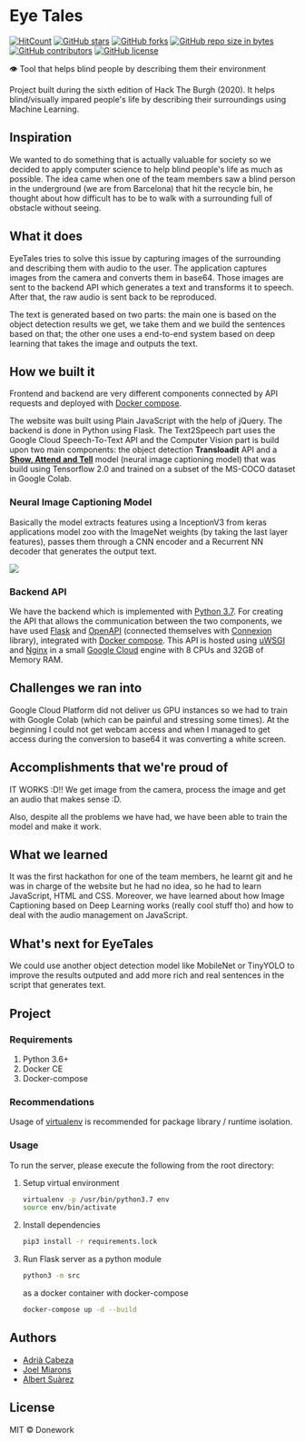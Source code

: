 # Eye Tales

[![HitCount](http://hits.dwyl.io/joelmoff/eye-tales.svg)](http://hits.dwyl.io/joelmoff/eye-tales)
[![GitHub stars](https://img.shields.io/github/stars/joelmoff/eye-tales.svg)](https://GitHub.com/joelmoff/eye-tales/stargazers/)
[![GitHub forks](https://img.shields.io/github/forks/joelmoff/eye-tales.svg)](https://GitHub.com/joelmoff/eye-tales/network/)
[![GitHub repo size in bytes](https://img.shields.io/github/repo-size/joelmoff/eye-tales.svg)](https://github.com/joelmoff/eye-tales)
[![GitHub contributors](https://img.shields.io/github/contributors/joelmoff/eye-tales.svg)](https://GitHub.com/joelmoff/eye-tales/graphs/contributors/)
[![GitHub license](https://img.shields.io/github/license/joelmoff/eye-tales.svg)](https://github.com/joelmoff/eye-tales/blob/master/LICENSE)

👁 Tool that helps blind people by describing them their environment

Project built during the sixth edition of Hack The Burgh (2020). It helps blind/visually impared people's life by describing their surroundings using Machine Learning. 

## Inspiration

We wanted to do something that is actually valuable for society so we decided to apply computer science to help blind people's life as much as possible. The idea came when one of the team members saw a blind person in the underground (we are from Barcelona) that hit the recycle bin, he thought about how difficult has to be to walk with a surrounding full of obstacle without seeing. 

## What it does

EyeTales tries to solve this issue by capturing images of the surrounding and describing them with audio to the user. The application captures images from the camera and converts them in base64. Those images are sent to the backend API which generates a text and transforms it to speech. After that, the raw audio is sent back to be reproduced.

The text is generated based on two parts:  the main one is based on the object detection results we get, we take them and we build the sentences based on that; the other one uses a end-to-end system based on deep learning that takes the image and outputs the text.

## How we built it

Frontend and backend are very different components connected by API requests and deployed with [Docker compose](https://docs.docker.com/compose/).

The website was built using Plain JavaScript with the help of jQuery. The backend is done in Python using Flask. The Text2Speech part uses the Google Cloud Speech-To-Text API and the Computer Vision part is build upon two main components: the object detection **Transloadit** API and a [**Show, Attend and Tell**](https://arxiv.org/pdf/1502.03044.pdf) model (neural image captioning model) that was build using Tensorflow 2.0 and trained on a subset of the MS-COCO dataset in Google Colab. 

### Neural Image Captioning Model

Basically the model extracts features using a InceptionV3 from keras applications model zoo with the ImageNet weights (by taking the last layer features), passes them through a CNN encoder and a Recurrent NN decoder that generates the output text.

![](https://kelvinxu.github.io/projects/diags/model_diag.png)

### Backend API

We have the backend which is implemented with [Python 3.7](https://www.python.org/downloads/release/python-370/). For creating the API that allows the communication between the two components, we have used [Flask](https://www.palletsprojects.com/p/flask/) and [OpenAPI](https://swagger.io/specification/) (connected themselves with [Connexion](https://github.com/zalando/connexion) library), integrated with [Docker compose](https://docs.docker.com/compose/). This API is hosted using [uWSGI](https://uwsgi-docs.readthedocs.io/en/latest/) and [Nginx](https://www.nginx.com/) in a small [Google Cloud](https://cloud.google.com/) engine with 8 CPUs and 32GB of Memory RAM.

## Challenges we ran into

Google Cloud Platform did not deliver us GPU instances so we had to train with Google Colab (which can be painful and stressing some times).
At the beginning I could not get webcam access and when I managed to get access during the conversion to base64 it was converting a white screen.

## Accomplishments that we're proud of

IT WORKS :D!! We get image from the camera, process the image and get an audio that makes sense :D.

Also, despite all the problems we have had, we have been able to train the model and make it work. 

## What we learned

It was the first hackathon for one of the team members, he learnt git and he was in charge of the website but he had no idea, so he had to learn JavaScript, HTML and CSS.
Moreover, we have learned about how Image Captioning based on Deep Learning works (really cool stuff tho) and how to deal with the audio management on JavaScript.

## What's next for EyeTales

We could use another object detection model like MobileNet or TinyYOLO to improve the results outputed and add more rich and real sentences in the script that generates text.  

## Project

### Requirements

1. Python 3.6+
2. Docker CE
3. Docker-compose

### Recommendations

Usage of [virtualenv](https://realpython.com/blog/python/python-virtual-environments-a-primer/) is recommended for package library / runtime isolation.

### Usage

To run the server, please execute the following from the root directory:

1. Setup virtual environment

    ```bash
    virtualenv -p /usr/bin/python3.7 env
    source env/bin/activate
    ```

2. Install dependencies

    ```bash
    pip3 install -r requirements.lock
    ```

3. Run Flask server as a python module

    ```bash
    python3 -m src
    ```
    
    as a docker container with docker-compose

    ```bash
    docker-compose up -d --build
    ```

## Authors

- [Adrià Cabeza](https://github.com/adriacabeza)
- [Joel Miarons](https://github.com/joelmoff)
- [Albert Suàrez](https://github.com/AlbertSuarez)

## License

MIT © Donework
